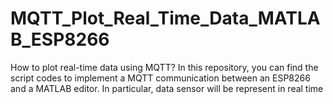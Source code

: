 # MQTT_Plot_Real_Time_Data_MATLAB_ESP8266
How to plot real-time data using MQTT? In this repository, you can find the script codes to implement a MQTT communication between an ESP8266 and a MATLAB editor. In particular, data sensor will be represent in real time
